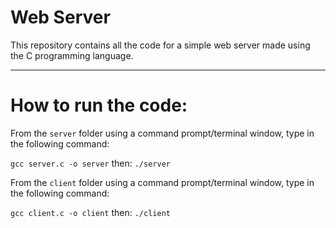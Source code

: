 # Web Server

This repository contains all the code for a simple web server made using the C programming language.

---

# How to run the code:

From the `server` folder using a command prompt/terminal window, type in the following command:

`gcc server.c -o server` then: `./server`


From the `client` folder using a command prompt/terminal window, type in the following command:

`gcc client.c -o client` then: `./client`
